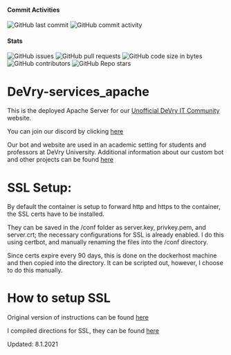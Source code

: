 #### Commit Activities
![GitHub last commit](https://img.shields.io/github/last-commit/Unofficial-Devry-IT/DeVry-apache-host?label=Last%20Commit)
![GitHub commit activity](https://img.shields.io/github/commit-activity/m/Unofficial-Devry-IT/DeVry-apache-host?label=Commit%20Activity)

#### Stats
![GitHub issues](https://img.shields.io/github/issues/Unofficial-Devry-IT/DeVry-apache-host?label=Issues)
![GitHub pull requests](https://img.shields.io/github/issues-pr/Unofficial-Devry-IT/DeVry-apache-host?label=PRs)
![GitHub code size in bytes](https://img.shields.io/github/languages/code-size/Unofficial-Devry-IT/DeVry-apache-host?label=Size)
![GitHub contributors](https://img.shields.io/github/contributors/Unofficial-Devry-IT/DeVry-apache-host)
![GitHub Repo stars](https://img.shields.io/github/stars/Unofficial-Devry-IT/DeVry-apache-host?label=Stars)

# DeVry-services_apache
This is the deployed Apache Server for our [Unofficial DeVry IT Community](https://www.unofficialdevrycom.dev) website.
 
You can join our discord by clicking [here](https://discord.io/unofficial-DevryIT)

Our bot and website are used in an academic setting for students and professors at DeVry University.
Additional information about our custom bot and other projects can be found [here](https://github.com/Unofficial-Devry-IT)

# SSL Setup:
By default the container is setup to forward http and https to the container, the SSL certs have to be installed.

They can be saved in the /conf folder as server.key, privkey.pem, and server.crt; the necessary configurations for SSL is already enabled.
I do this using certbot, and manually renaming the files into the /conf directory.

Since certs expire every 90 days, this is done on the dockerhost machine and then copied into the directory. It can be scripted out, however, I choose to do this manually.

# How to setup SSL

Original version of instructions can be found [here](https://lightsail.aws.amazon.com/ls/docs/en_us/articles/amazon-lightsail-using-lets-encrypt-certificates-with-wordpress)

I compiled directions for SSL, they can be found [here](https://www.traveryates.com/adding-ssl-cert-to-apache-container/)

Updated: 8.1.2021

